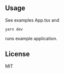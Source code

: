 ## Usage

See examples App.tsx and

```shell
yarn dev
```

runs example application.

## License

MIT
